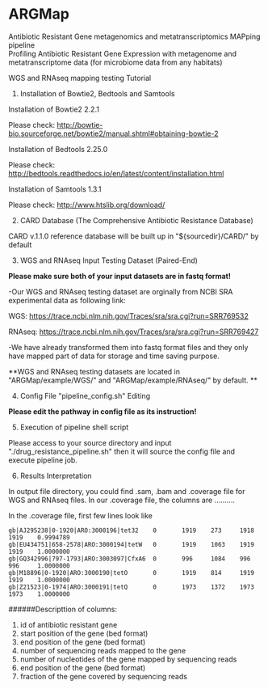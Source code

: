 # ARGMap
Antibiotic Resistant Gene metagenomics and metatranscriptomics MAPping pipeline  
Profiling Antibiotic Resistant Gene Expression with metagenome and metatranscriptome data (for microbiome data from any habitats)

WGS and RNAseq mapping testing Tutorial

1. Installation of Bowtie2, Bedtools and Samtools 

  Installation of Bowtie2 2.2.1
  
  Please check: http://bowtie-bio.sourceforge.net/bowtie2/manual.shtml#obtaining-bowtie-2
  
  Installation of Bedtools 2.25.0

  Please check: http://bedtools.readthedocs.io/en/latest/content/installation.html

  Installation of Samtools 1.3.1

  Please check: http://www.htslib.org/download/
  

2. CARD Database (The Comprehensive Antibiotic Resistance Database)
  
  CARD v.1.1.0 reference database will be built up in "${sourcedir}/CARD/" by default


3.  WGS and RNAseq Input Testing Dataset (Paired-End)

  **Please make sure both of your input datasets are in fastq format!**
  
  -Our WGS and RNAseq testing dataset are orginally from NCBI SRA experimental data as following link: 
  
  WGS: https://trace.ncbi.nlm.nih.gov/Traces/sra/sra.cgi?run=SRR769532
  
  RNAseq: https://trace.ncbi.nlm.nih.gov/Traces/sra/sra.cgi?run=SRR769427
  
  -We have already transformed them into fastq format files and they only have mapped part of data for storage and time saving purpose.
  
  **WGS and RNAseq testing datasets are located in  "ARGMap/example/WGS/" and "ARGMap/example/RNAseq/" by default. **
  


4. Config File "pipeline_config.sh" Editing

  **Please edit the pathway in config file as its instruction!**
  
5. Execution of pipeline shell script

  Please access to your source directory and input "./drug_resistance_pipeline.sh" then it will source the config file and execute pipeline job. 

6. Results Interpretation
  
  In output file directory, you could find .sam, .bam and .coverage file for WGS and RNAseq files. In our .coverage file, the columns are .......... 

  In the .coverage file, first few lines look like 
```
gb|AJ295238|0-1920|ARO:3000196|tet32    0       1919    273     1918    1919    0.9994789
gb|EU434751|658-2578|ARO:3000194|tetW   0       1919    1063    1919    1919    1.0000000
gb|GQ342996|797-1793|ARO:3003097|CfxA6  0       996     1084    996     996     1.0000000
gb|M18896|0-1920|ARO:3000190|tetO       0       1919    814     1919    1919    1.0000000
gb|Z21523|0-1974|ARO:3000191|tetQ       0       1973    1372    1973    1973    1.0000000
```

######Descripttion of columns:
  1. id of antibiotic resistant gene
  2. start position of the gene (bed format)
  3. end position of the gene (bed format)
  4. number of sequencing reads mapped to the gene
  5. number of nucleotides of the gene mapped by sequencing reads
  6. end position of the gene (bed format)
  7. fraction of the gene covered by sequencing reads

